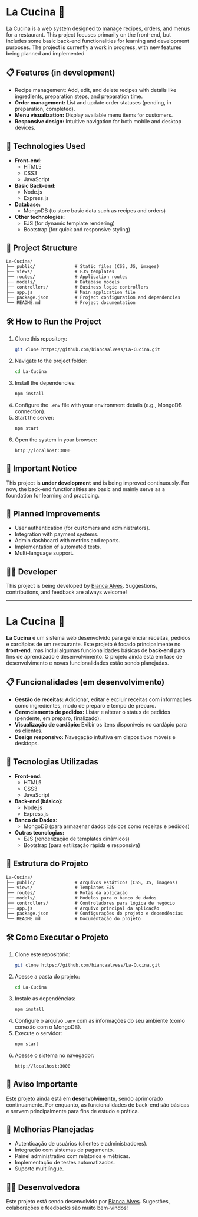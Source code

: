 # La Cucina 🍝

La Cucina is a web system designed to manage recipes, orders, and menus for a restaurant. This project focuses primarily on the front-end, but includes some basic back-end functionalities for learning and development purposes. The project is currently a work in progress, with new features being planned and implemented.

## 📋 Features (in development)

- Recipe management: Add, edit, and delete recipes with details like ingredients, preparation steps, and preparation time.
- **Order management:** List and update order statuses (pending, in preparation, completed).
- **Menu visualization:** Display available menu items for customers.
- **Responsive design:** Intuitive navigation for both mobile and desktop devices.

## 🚀 Technologies Used

- **Front-end:**
  - HTML5
  - CSS3
  - JavaScript
- **Basic Back-end:**
  - Node.js
  - Express.js
- **Database:**
  - MongoDB (to store basic data such as recipes and orders)
- **Other technologies:**
  - EJS (for dynamic template rendering)
  - Bootstrap (for quick and responsive styling)

## 📂 Project Structure

```
La-Cucina/
├── public/               # Static files (CSS, JS, images)
├── views/                # EJS templates
├── routes/               # Application routes
├── models/               # Database models
├── controllers/          # Business logic controllers
├── app.js                # Main application file
├── package.json          # Project configuration and dependencies
└── README.md             # Project documentation
```

## 🛠️ How to Run the Project

1. Clone this repository:
   ```bash
   git clone https://github.com/biancaalvess/La-Cucina.git
   ```
2. Navigate to the project folder:
   ```bash
   cd La-Cucina
   ```
3. Install the dependencies:
   ```bash
   npm install
   ```
4. Configure the `.env` file with your environment details (e.g., MongoDB connection).
5. Start the server:
   ```bash
   npm start
   ```
6. Open the system in your browser:
   ```
   http://localhost:3000
   ```

## 📌 Important Notice

This project is **under development** and is being improved continuously. For now, the back-end functionalities are basic and mainly serve as a foundation for learning and practicing.

## 📌 Planned Improvements

- User authentication (for customers and administrators).
- Integration with payment systems.
- Admin dashboard with metrics and reports.
- Implementation of automated tests.
- Multi-language support.

## 👩‍💻 Developer

This project is being developed by [Bianca Alves](https://www.linkedin.com/in/bianca-alvess/). Suggestions, contributions, and feedback are always welcome!

-------------


# La Cucina 🍝

**La Cucina** é um sistema web desenvolvido para gerenciar receitas, pedidos e cardápios de um restaurante. Este projeto é focado principalmente no **front-end**, mas inclui algumas funcionalidades básicas de **back-end** para fins de aprendizado e desenvolvimento. O projeto ainda está em fase de desenvolvimento e novas funcionalidades estão sendo planejadas.

## 📋 Funcionalidades (em desenvolvimento)

- **Gestão de receitas:** Adicionar, editar e excluir receitas com informações como ingredientes, modo de preparo e tempo de preparo.
- **Gerenciamento de pedidos:** Listar e alterar o status de pedidos (pendente, em preparo, finalizado).
- **Visualização de cardápio:** Exibir os itens disponíveis no cardápio para os clientes.
- **Design responsivo:** Navegação intuitiva em dispositivos móveis e desktops.

## 🚀 Tecnologias Utilizadas

- **Front-end:**
  - HTML5
  - CSS3
  - JavaScript
- **Back-end (básico):**
  - Node.js
  - Express.js
- **Banco de Dados:**
  - MongoDB (para armazenar dados básicos como receitas e pedidos)
- **Outras tecnologias:**
  - EJS (renderização de templates dinâmicos)
  - Bootstrap (para estilização rápida e responsiva)

## 📂 Estrutura do Projeto

```
La-Cucina/
├── public/               # Arquivos estáticos (CSS, JS, imagens)
├── views/                # Templates EJS
├── routes/               # Rotas da aplicação
├── models/               # Modelos para o banco de dados
├── controllers/          # Controladores para lógica de negócio
├── app.js                # Arquivo principal da aplicação
├── package.json          # Configurações do projeto e dependências
└── README.md             # Documentação do projeto
```

## 🛠️ Como Executar o Projeto

1. Clone este repositório:
   ```bash
   git clone https://github.com/biancaalvess/La-Cucina.git
   ```
2. Acesse a pasta do projeto:
   ```bash
   cd La-Cucina
   ```
3. Instale as dependências:
   ```bash
   npm install
   ```
4. Configure o arquivo `.env` com as informações do seu ambiente (como conexão com o MongoDB).
5. Execute o servidor:
   ```bash
   npm start
   ```
6. Acesse o sistema no navegador:
   ```
   http://localhost:3000
   ```

## 📌 Aviso Importante

Este projeto ainda está em **desenvolvimento**, sendo aprimorado continuamente. Por enquanto, as funcionalidades de back-end são básicas e servem principalmente para fins de estudo e prática.

## 📌 Melhorias Planejadas

- Autenticação de usuários (clientes e administradores).
- Integração com sistemas de pagamento.
- Painel administrativo com relatórios e métricas.
- Implementação de testes automatizados.
- Suporte multilíngue.


## 👩‍💻 Desenvolvedora

Este projeto está sendo desenvolvido por [Bianca Alves](https://www.linkedin.com/in/bianca-alvess/). Sugestões, colaborações e feedbacks são muito bem-vindos!

